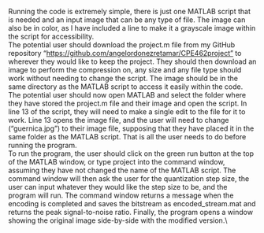 Running the code is extremely simple, there is just one MATLAB script that is needed and an input image that can be any type of file. The image can also be in color, as I have included a line to make it a grayscale image within the script for accessibility.\
The potential user should download the project.m file from my GitHub repository “https://github.com/angelordonezretamar/CPE462project” to wherever they would like to keep the project. They should then download an image to perform the compression on, any size and any file type should work without needing to change the script. The image should be in the same directory as the MATLAB script to access it easily within the code.\
The potential user should now open MATLAB and select the folder where they have stored the project.m file and their image and open the script. In line 13 of the script, they will need to make a single edit to the file for it to work. Line 13 opens the image file, and the user will need to change (“guernica.jpg”) to their image file, supposing that they have placed it in the same folder as the MATLAB script. That is all the user needs to do before running the program.\
To run the program, the user should click on the green run button at the top of the MATLAB window, or type project into the command window, assuming they have not changed the name of the MATLAB script. The command window will then ask the user for the quantization step size, the user can input whatever they would like the step size to be, and the program will run. The command window returns a message when the encoding is completed and saves the bitstream as encoded_stream.mat and returns the peak signal-to-noise ratio. Finally, the program opens a window showing the original image side-by-side with the modified version.\
